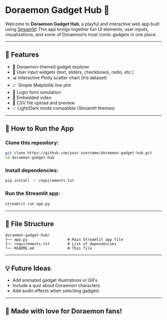 # Doraemon Gadget Hub 🚀

Welcome to **Doraemon Gadget Hub**, a playful and interactive web app built using [Streamlit](https://streamlit.io)! This app brings together fun UI elements, user inputs, visualizations, and some of Doraemon’s most iconic gadgets in one place.

---

## 🌟 Features

- 🤖 Doraemon-themed gadget explorer  
- 🎨 User input widgets (text, sliders, checkboxes, radio, etc.)  
- 📊 Interactive Plotly scatter chart (Iris dataset)  
- 📈 Simple Matplotlib line plot  
- 🔐 Login form simulation  
- 🎥 Embedded video  
- 📂 CSV file upload and preview  
- ✅ Light/Dark mode compatible (Streamlit themes)

---

## 🚀 How to Run the App

### Clone this repository:

```bash
git clone https://github.com/your-username/doraemon-gadget-hub.git
cd doraemon-gadget-hub
```

### Install dependencies:

```bash
pip install -r requirements.txt
```

### Run the Streamlit app:

```bash
streamlit run app.py
```

---

## 📁 File Structure

```
doraemon-gadget-hub/
├── app.py                  # Main Streamlit app file
├── requirements.txt        # List of dependencies
└── README.md               # This file
```

---

## 💡 Future Ideas

- Add animated gadget illustrations or GIFs  
- Include a quiz about Doraemon characters  
- Add audio effects when selecting gadgets

---

## 🧁 Made with love for Doraemon fans!
